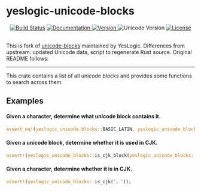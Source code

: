 yeslogic-unicode-blocks
=======================

<div align="center">
  <a href="https://github.com/yeslogic/unicode-blocks/actions/workflows/ci.yml">
  <img src="https://github.com/yeslogic/unicode-blocks/actions/workflows/ci.yml/badge.svg" alt="Build Status"></a>
  <a href="https://docs.rs/yeslogic-unicode-blocks">
  <img src="https://docs.rs/yeslogic-unicode-blocks/badge.svg" alt="Documentation">
  </a>
  <a href="https://crates.io/crates/yeslogic-unicode-blocks">
    <img src="https://img.shields.io/crates/v/yeslogic-unicode-blocks.svg" alt="Version">
  </a>
  <img src="https://img.shields.io/badge/unicode-16.0-informational" alt="Unicode Version">
  <a href="https://github.com/yeslogic/unicode-blocks/blob/master/LICENSE">
    <img src="https://img.shields.io/crates/l/unicode-blocks.svg" alt="License">
  </a>
</div>

<br>

This is fork of [unicode-blocks](https://github.com/magiclen/unicode-blocks)
maintained by YesLogic. Differences from upstream: updated Unicode data, script
to regenerate Rust source. Original README follows:

----

This crate contains a list of all unicode blocks and provides some functions to search across them.

## Examples

#### Given a character, determine what unicode block contains it.

```rust
assert_eq!(yeslogic_unicode_blocks::BASIC_LATIN, yeslogic_unicode_blocks::find_unicode_block('A').unwrap());
```

#### Given a unicode block, determine whether it is used in CJK.

```rust
assert!(yeslogic_unicode_blocks::is_cjk_block(yeslogic_unicode_blocks::CJK_UNIFIED_IDEOGRAPHS));
```

#### Given a character, determine whether it is in CJK.

```rust
assert!(yeslogic_unicode_blocks::is_cjk('。'));
```
